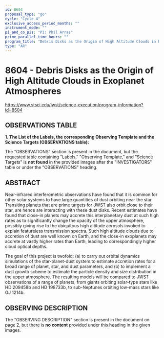 ```yaml
---
id: 8604
proposal_type: "go"
cycle: "Cycle 4"
exclusive_access_period_months: ""
instrument_mode: ""
pi_and_co_pis: "PI: Phil Arras"
prime_parallel_time_hours: ""
program_title: "Debris Disks as the Origin of High Altitude Clouds in Exoplanet Atmospheres"
type: "AR"
---
```

# 8604 - Debris Disks as the Origin of High Altitude Clouds in Exoplanet Atmospheres
https://www.stsci.edu/jwst/science-execution/program-information?id=8604
## OBSERVATIONS TABLE
**1. The List of the Labels, the corresponding Observing Template and the Science Targets (OBSERVATIONS table):**

The "OBSERVATIONS" section is present in the document, but the requested table containing "Labels," "Observing Template," and "Science Targets" is **not found** in the provided images after the "INVESTIGATORS" table or under the "OBSERVATIONS" heading.

## ABSTRACT

Near-infrared interferometric observations have found that it is common for other solar systems to have large quantities of dust orbiting near the star. Transiting planets that are prime targets for JWST also orbit close to their star, are hence are interacting with these dust disks. Recent estimates have found that close-in planets may accrete this interplanetary dust at such high rates as to significantly change the opacity of the upper atmosphere, possibly giving rise to the ubiquitous high altitude aerosols invoked to explain featureless transmission spectra. Such high altitude clouds due to accretion of dust are well known on Earth, and the close-in exoplanets may accrete at vastly higher rates than Earth, leading to correspondingly higher cloud optical depths.

The goal of this project is twofold: (a) to carry out orbital dynamics simulations of the star-planet-dust system to estimate accretion rates for a broad range of planet, star, and dust parameters, and (b) to implement a dust growth scheme to estimate the particle density and size distribution in the upper atmosphere. The resulting models will be compared to JWST observations of a range of planets, from giants orbiting solar-type stars like HD 209458b and HD 198733b, to sub-Neptunes orbiting low-mass stars like GJ 1214b.

## OBSERVING DESCRIPTION

The "OBSERVING DESCRIPTION" section is present in the document on page 2, but there is **no content** provided under this heading in the given images.